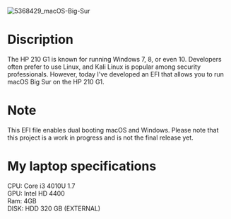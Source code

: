 
![5368429_macOS-Big-Sur](https://github.com/MedoX71T/macOS-BigSur-EFI-File-For-HP-210-G1/assets/53842328/d0fa91df-cd52-438a-8709-70ed757ac8a3)

# Discription
The HP 210 G1 is known for running Windows 7, 8, or even 10. Developers often prefer to use Linux, and Kali Linux is popular among security professionals. However, today I've developed an EFI that allows you to run macOS Big Sur on the HP 210 G1.
# Note
This EFI file enables dual booting macOS and Windows. Please note that this project is a work in progress and is not the final release yet.
# My laptop specifications
CPU: Core i3 4010U 1.7 <br>
GPU: Intel HD 4400 <br>
Ram: 4GB <br>
DISK: HDD 320 GB (EXTERNAL) <br>

